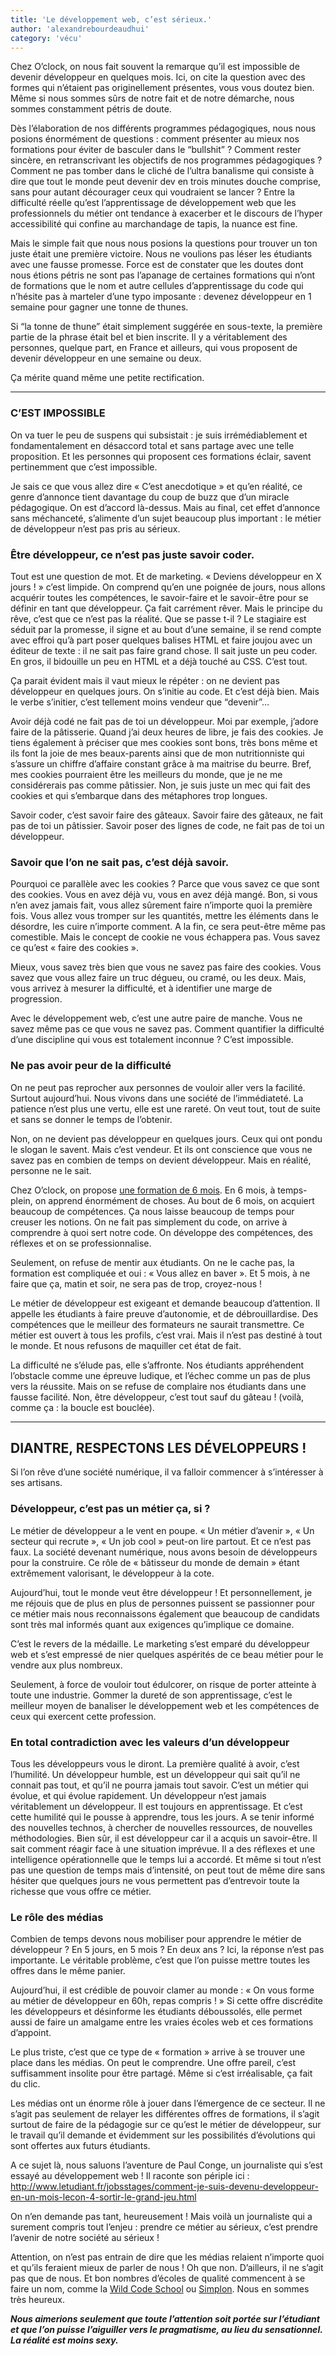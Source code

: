 ```yaml
---
title: 'Le développement web, c’est sérieux.'
author: 'alexandrebourdeaudhui'
category: 'vécu'
---
```


Chez O’clock, on nous fait souvent la remarque qu’il est impossible de devenir développeur en quelques mois. Ici, on cite la question avec des formes qui n’étaient pas originellement présentes, vous vous doutez bien. Même si nous sommes sûrs de notre fait et de notre démarche, nous sommes constamment pétris de doute.

Dès l’élaboration de nos différents programmes pédagogiques, nous nous posions énormément de questions : comment présenter au mieux nos formations pour éviter de basculer dans le “bullshit” ? Comment rester sincère, en retranscrivant les objectifs de nos programmes pédagogiques ? Comment ne pas tomber dans le cliché de l’ultra banalisme qui consiste à dire que tout le monde peut devenir dev en trois minutes douche comprise, sans pour autant décourager ceux qui voudraient se lancer ? Entre la difficulté réelle qu’est l’apprentissage de développement web que les professionnels du métier ont tendance à exacerber et le discours de l’hyper accessibilité qui confine au marchandage de tapis, la nuance est fine.

Mais le simple fait que nous nous posions la questions pour trouver un ton juste était une première victoire. Nous ne voulions pas léser les étudiants avec une fausse promesse. Force est de constater que les doutes dont nous étions pétris ne sont pas l’apanage de certaines formations qui n’ont de formations que le nom et autre cellules d’apprentissage du code qui n’hésite pas à marteler d’une typo imposante : devenez développeur en 1 semaine pour gagner une tonne de thunes.

Si “la tonne de thune” était simplement suggérée en sous-texte, la première partie de la phrase était bel et bien inscrite. Il y a véritablement des personnes, quelque part, en France et ailleurs, qui vous proposent de devenir développeur en une semaine ou deux.

Ça mérite quand même une petite rectification.

---

### C’EST IMPOSSIBLE

On va tuer le peu de suspens qui subsistait : je suis irrémédiablement et fondamentalement en désaccord total et sans partage avec une telle proposition. Et les personnes qui proposent ces formations éclair, savent pertinemment que c’est impossible.

Je sais ce que vous allez dire « C’est anecdotique » et qu’en réalité, ce genre d’annonce tient davantage du coup de buzz que d’un miracle pédagogique. On est d’accord là-dessus. Mais au final, cet effet d’annonce sans méchanceté, s’alimente d’un sujet beaucoup plus important : le métier de développeur n’est pas pris au sérieux.

### Être développeur, ce n’est pas juste savoir coder.

Tout est une question de mot. Et de marketing. « Deviens développeur en X jours ! » c’est limpide. On comprend qu’en une poignée de jours, nous allons acquérir toutes les compétences, le savoir-faire et le savoir-être pour se définir en tant que développeur. Ça fait carrément rêver.
Mais le principe du rêve, c’est que ce n’est pas la réalité. Que se passe t-il ? Le stagiaire est séduit par la promesse, il signe et au bout d’une semaine, il se rend compte avec effroi qu’à part poser quelques balises HTML et faire joujou avec un éditeur de texte : il ne sait pas faire grand chose. Il sait juste un peu coder. En gros, il bidouille un peu en HTML et a déjà touché au CSS. C’est tout.

Ça parait évident mais il vaut mieux le répéter : on ne devient pas développeur en quelques jours. On s’initie au code. Et c’est déjà bien. Mais le verbe s’initier, c’est tellement moins vendeur que “devenir”…

Avoir déjà codé ne fait pas de toi un développeur. Moi par exemple, j’adore faire de la pâtisserie. Quand j’ai deux heures de libre, je fais des cookies. Je tiens également à préciser que mes cookies sont bons, très bons même et ils font la joie de mes beaux-parents ainsi que de mon nutritionniste qui s’assure un chiffre d’affaire constant grâce à ma maitrise du beurre. Bref, mes cookies pourraient être les meilleurs du monde, que je ne me considérerais pas comme pâtissier. Non, je suis juste un mec qui fait des cookies et qui s’embarque dans des métaphores trop longues.

Savoir coder, c’est savoir faire des gâteaux. Savoir faire des gâteaux, ne fait pas de toi un pâtissier. Savoir poser des lignes de code, ne fait pas de toi un développeur.

### Savoir que l’on ne sait pas, c’est déjà savoir.

Pourquoi ce parallèle avec les cookies ? Parce que vous savez ce que sont des cookies. Vous en avez déjà vu, vous en avez déjà mangé. Bon, si vous n’en avez jamais fait, vous allez sûrement faire n’importe quoi la première fois. Vous allez vous tromper sur les quantités, mettre les éléments dans le désordre, les cuire n’importe comment. A la fin, ce sera peut-être même pas comestible. Mais le concept de cookie ne vous échappera pas. Vous savez ce qu’est « faire des cookies ».

Mieux, vous savez très bien que vous ne savez pas faire des cookies. Vous savez que vous allez faire un truc dégueu, ou cramé, ou les deux. Mais, vous arrivez à mesurer la difficulté, et à identifier une marge de progression.

Avec le développement web, c’est une autre paire de manche. Vous ne savez même pas ce que vous ne savez pas. Comment quantifier la difficulté d’une discipline qui vous est totalement inconnue ? C’est impossible.

### Ne pas avoir peur de la difficulté

On ne peut pas reprocher aux personnes de vouloir aller vers la facilité. Surtout aujourd’hui. Nous vivons dans une société de l’immédiateté. La patience n’est plus une vertu, elle est une rareté. On veut tout, tout de suite et sans se donner le temps de l’obtenir.

Non, on ne devient pas développeur en quelques jours. Ceux qui ont pondu le slogan le savent. Mais c’est vendeur. Et ils ont conscience que vous ne savez pas en combien de temps on devient développeur. Mais en réalité, personne ne le sait.

Chez O’clock, on propose [une formation de 6 mois](https://oclock.io/programme). En 6 mois, à temps-plein, on apprend énormément de choses. Au bout de 6 mois, on acquiert beaucoup de compétences. Ça nous laisse beaucoup de temps pour creuser les notions. On ne fait pas simplement du code, on arrive à comprendre à quoi sert notre code. On développe des compétences, des réflexes et on se professionnalise.

Seulement, on refuse de mentir aux étudiants. On ne le cache pas, la formation est compliquée et oui : « Vous allez en baver ». Et 5 mois, à ne faire que ça, matin et soir, ne sera pas de trop, croyez-nous !

Le métier de développeur est exigeant et demande beaucoup d’attention. Il appelle les étudiants à faire preuve d’autonomie, et de débrouillardise. Des compétences que le meilleur des formateurs ne saurait transmettre. Ce métier est ouvert à tous les profils, c’est vrai. Mais il n’est pas destiné à tout le monde. Et nous refusons de maquiller cet état de fait.

La difficulté ne s’élude pas, elle s’affronte. Nos étudiants appréhendent l’obstacle comme une épreuve ludique, et l’échec comme un pas de plus vers la réussite. Mais on se refuse de complaire nos étudiants dans une fausse facilité. Non, être développeur, c’est tout sauf du gâteau ! (voilà, comme ça : la boucle est bouclée).

---

## DIANTRE, RESPECTONS LES DÉVELOPPEURS !

Si l’on rêve d’une société numérique, il va falloir commencer à s’intéresser à ses artisans.

### Développeur, c’est pas un métier ça, si ?

Le métier de développeur a le vent en poupe. « Un métier d’avenir », « Un secteur qui recrute », « Un job cool » peut-on lire partout. Et ce n’est pas faux. La société devenant numérique, nous avons besoin de développeurs pour la construire. Ce rôle de « bâtisseur du monde de demain » étant extrêmement valorisant, le développeur à la cote.

Aujourd’hui, tout le monde veut être développeur ! Et personnellement, je me réjouis que de plus en plus de personnes puissent se passionner pour ce métier mais nous reconnaissons également que beaucoup de candidats sont très mal informés quant aux exigences qu’implique ce domaine.

C’est le revers de la médaille. Le marketing s’est emparé du développeur web et s’est empressé de nier quelques aspérités de ce beau métier pour le vendre aux plus nombreux.

Seulement, à force de vouloir tout édulcorer, on risque de porter atteinte à toute une industrie. Gommer la dureté de son apprentissage, c’est le meilleur moyen de banaliser le développement web et les compétences de ceux qui exercent cette profession.

### En total contradiction avec les valeurs d’un développeur

Tous les développeurs vous le diront. La première qualité à avoir, c’est l’humilité. Un développeur humble, est un développeur qui sait qu’il ne connait pas tout, et qu’il ne pourra jamais tout savoir. C’est un métier qui évolue, et qui évolue rapidement. Un développeur n’est jamais véritablement un développeur. Il est toujours en apprentissage.
Et c’est cette humilité qui le pousse à apprendre, tous les jours. A se tenir informé des nouvelles technos, à chercher de nouvelles ressources, de nouvelles méthodologies.
Bien sûr, il est développeur car il a acquis un savoir-être. Il sait comment réagir face à une situation imprévue. Il a des réflexes et une intelligence opérationnelle que le temps lui a accordé.
Et même si tout n’est pas une question de temps mais d’intensité, on peut tout de même dire sans hésiter que quelques jours ne vous permettent pas d’entrevoir toute la richesse que vous offre ce métier.

### Le rôle des médias

Combien de temps devons nous mobiliser pour apprendre le métier de développeur ? En 5 jours, en 5 mois ? En deux ans ? Ici, la réponse n’est pas importante. Le véritable problème, c’est que l’on puisse mettre toutes les offres dans le même panier.

Aujourd’hui, il est crédible de pouvoir clamer au monde : « On vous forme au métier de développeur en 60h, repas compris ! » Si cette offre discrédite les développeurs et désinforme les étudiants déboussolés, elle permet aussi de faire un amalgame entre les vraies écoles web et ces formations d’appoint.

Le plus triste, c’est que ce type de « formation » arrive à se trouver une place dans les médias. On peut le comprendre. Une offre pareil, c’est suffisamment insolite pour être partagé. Même si c’est irréalisable, ça fait du clic.

Les médias ont un énorme rôle à jouer dans l’émergence de ce secteur. Il ne s’agit pas seulement de relayer les différentes offres de formations, il s’agit surtout de faire de la pédagogie sur ce qu’est le métier de développeur, sur le travail qu’il demande et évidemment sur les possibilités d’évolutions qui sont offertes aux futurs étudiants.

A ce sujet là, nous saluons l’aventure de Paul Conge, un journaliste qui s’est essayé au développement web ! Il raconte son périple ici : http://www.letudiant.fr/jobsstages/comment-je-suis-devenu-developpeur-en-un-mois-lecon-4-sortir-le-grand-jeu.html

On n’en demande pas tant, heureusement ! Mais voilà un journaliste qui a surement compris tout l’enjeu : prendre ce métier au sérieux, c’est prendre l’avenir de notre société au sérieux !

Attention, on n’est pas entrain de dire que les médias relaient n’importe quoi et qu’ils feraient mieux de parler de nous ! Oh que non. D’ailleurs, il ne s’agit pas que de nous. Et bon nombres d’écoles de qualité commencent à se faire un nom, comme la [Wild Code School](http://www.wildcodeschool.fr/) ou [Simplon](http://simplon.co/). Nous en sommes très heureux.

**_Nous aimerions seulement que toute l’attention soit portée sur l’étudiant et que l’on puisse l’aiguiller vers le pragmatisme, au lieu du sensationnel. La réalité est moins sexy._**
